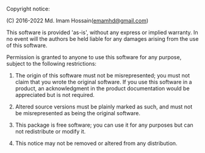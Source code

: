 Copyright notice:

(C) 2016-2022 Md. Imam Hossain([emamhd@gmail.com](mailto:emamhd@gmail.com))

This software is provided 'as-is', without any express or implied
warranty.  In no event will the authors be held liable for any damages
arising from the use of this software.

Permission is granted to anyone to use this software for any purpose, subject to the following restrictions:

1. The origin of this software must not be misrepresented; you must not
   claim that you wrote the original software. If you use this software
   in a product, an acknowledgment in the product documentation would be
   appreciated but is not required.

2. Altered source versions must be plainly marked as such, and must not be
   misrepresented as being the original software.

3. This package is free software; you can use it for any purposes but can
   not redistribute or modify it.

4. This notice may not be removed or altered from any distribution.
